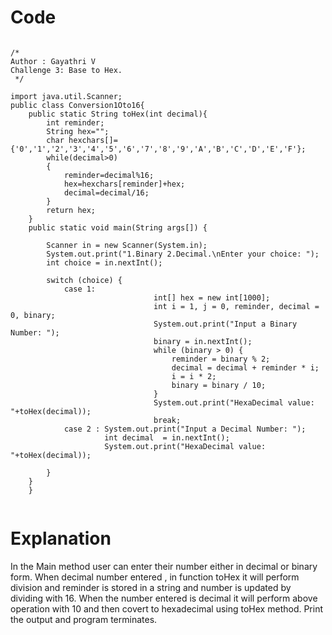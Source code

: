 # Code
```

/*
Author : Gayathri V
Challenge 3: Base to Hex.
 */

import java.util.Scanner;
public class Conversion1Oto16{
    public static String toHex(int decimal){
        int reminder;
        String hex="";
        char hexchars[]={'0','1','2','3','4','5','6','7','8','9','A','B','C','D','E','F'};
        while(decimal>0)
        {
            reminder=decimal%16;
            hex=hexchars[reminder]+hex;
            decimal=decimal/16;
        }
        return hex;
    }
    public static void main(String args[]) {

        Scanner in = new Scanner(System.in);
        System.out.print("1.Binary 2.Decimal.\nEnter your choice: ");
        int choice = in.nextInt();

        switch (choice) {
            case 1:
                                int[] hex = new int[1000];
                                int i = 1, j = 0, reminder, decimal = 0, binary;
                                System.out.print("Input a Binary Number: ");
                                binary = in.nextInt();
                                while (binary > 0) {
                                    reminder = binary % 2;
                                    decimal = decimal + reminder * i;
                                    i = i * 2;
                                    binary = binary / 10;
                                }
                                System.out.print("HexaDecimal value: "+toHex(decimal));
                                break;
            case 2 : System.out.print("Input a Decimal Number: ");
                     int decimal  = in.nextInt();
                     System.out.print("HexaDecimal value: "+toHex(decimal));

        }
    }
    }


```

# Explanation
In the Main method user can enter their number either in decimal or binary form.
When decimal number entered , in function toHex it will perform division and reminder is stored in a string and number is updated by dividing with 16.
When the number entered is decimal it will perform above operation with 10 and then covert to hexadecimal using toHex method.
Print the output and program terminates.


